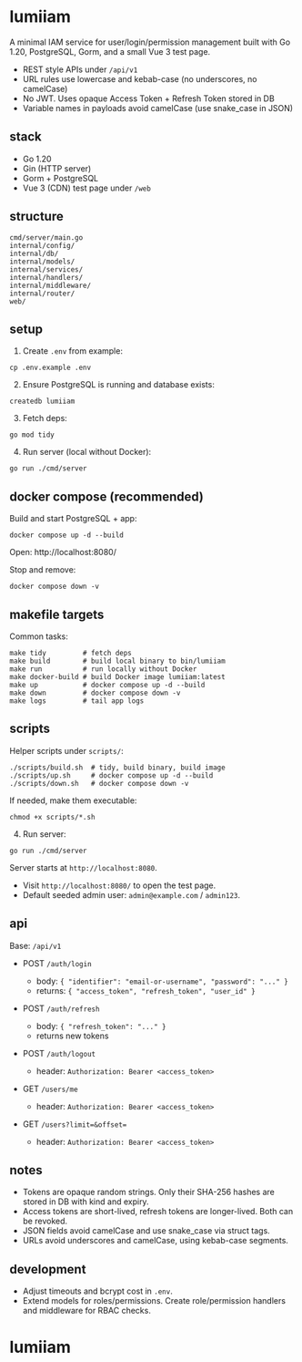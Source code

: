 # lumiiam

A minimal IAM service for user/login/permission management built with Go 1.20, PostgreSQL, Gorm, and a small Vue 3 test page.

- REST style APIs under `/api/v1`
- URL rules use lowercase and kebab-case (no underscores, no camelCase)
- No JWT. Uses opaque Access Token + Refresh Token stored in DB
- Variable names in payloads avoid camelCase (use snake_case in JSON)

## stack

- Go 1.20
- Gin (HTTP server)
- Gorm + PostgreSQL
- Vue 3 (CDN) test page under `/web`

## structure

```
cmd/server/main.go
internal/config/
internal/db/
internal/models/
internal/services/
internal/handlers/
internal/middleware/
internal/router/
web/
```

## setup

1. Create `.env` from example:

```
cp .env.example .env
```

2. Ensure PostgreSQL is running and database exists:

```
createdb lumiiam
```

3. Fetch deps:

```
go mod tidy
```

4. Run server (local without Docker):

```
go run ./cmd/server
```

## docker compose (recommended)

Build and start PostgreSQL + app:

```
docker compose up -d --build
```

Open: http://localhost:8080/

Stop and remove:

```
docker compose down -v
```

## makefile targets

Common tasks:

```
make tidy         # fetch deps
make build        # build local binary to bin/lumiiam
make run          # run locally without Docker
make docker-build # build Docker image lumiiam:latest
make up           # docker compose up -d --build
make down         # docker compose down -v
make logs         # tail app logs
```

## scripts

Helper scripts under `scripts/`:

```
./scripts/build.sh  # tidy, build binary, build image
./scripts/up.sh     # docker compose up -d --build
./scripts/down.sh   # docker compose down -v
```

If needed, make them executable:

```
chmod +x scripts/*.sh
```

4. Run server:

```
go run ./cmd/server
```

Server starts at `http://localhost:8080`.

- Visit `http://localhost:8080/` to open the test page.
- Default seeded admin user: `admin@example.com` / `admin123`.

## api

Base: `/api/v1`

- POST `/auth/login`
  - body: `{ "identifier": "email-or-username", "password": "..." }`
  - returns: `{ "access_token", "refresh_token", "user_id" }`

- POST `/auth/refresh`
  - body: `{ "refresh_token": "..." }`
  - returns new tokens

- POST `/auth/logout`
  - header: `Authorization: Bearer <access_token>`

- GET `/users/me`
  - header: `Authorization: Bearer <access_token>`

- GET `/users?limit=&offset=`
  - header: `Authorization: Bearer <access_token>`

## notes

- Tokens are opaque random strings. Only their SHA-256 hashes are stored in DB with kind and expiry.
- Access tokens are short-lived, refresh tokens are longer-lived. Both can be revoked.
- JSON fields avoid camelCase and use snake_case via struct tags.
- URLs avoid underscores and camelCase, using kebab-case segments.

## development

- Adjust timeouts and bcrypt cost in `.env`.
- Extend models for roles/permissions. Create role/permission handlers and middleware for RBAC checks.
# lumiiam

